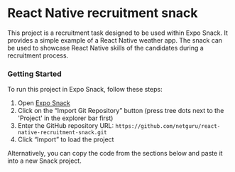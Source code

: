 # React Native recruitment snack

This project is a recruitment task designed to be used within Expo Snack. It provides a simple example of a React Native weather app. The snack can be used to showcase React Native skills of the candidates during a recruitment process.

### Getting Started

To run this project in Expo Snack, follow these steps:
1. Open [Expo Snack](https://snack.expo.dev/)
2. Click on the “Import Git Repository” button (press tree dots next to the 'Project' in the explorer bar first)
3. Enter the GitHub repository URL: `https://github.com/netguru/react-native-recruitment-snack.git`
4. Click “Import” to load the project

Alternatively, you can copy the code from the sections below and paste it into a new Snack project.